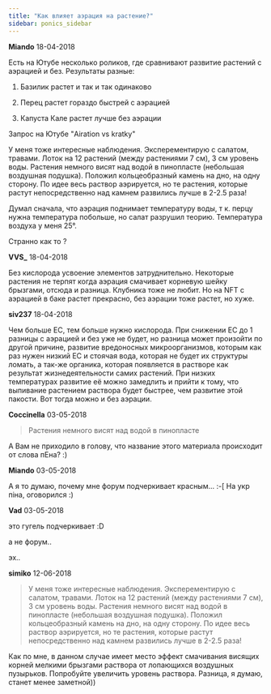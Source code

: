 ```yaml
---
title: "Как влияет аэрация на растение?"
sidebar: ponics_sidebar
---
```


**Miando** 18-04-2018

Есть на Ютубе несколько роликов, где сравнивают развитие растений с аэрацией и без. Результаты разные:

1) Базилик растет и так и так одинаково

2) Перец растет гораздо быстрей с аэрацией

3) Капуста Кале растет лучше без аэрации

Запрос на Ютубе "Airation vs kratky"

У меня тоже интересные наблюдения. Эксперементирую с салатом, травами. Лоток на 12 растений (между растениями 7 см), 3 см уровень воды. Растения немного висят над водой в пинопласте (небольшая воздушная подушка). Положил кольцеобразный камень на дно, на одну сторону. По идее весь раствор аэрируется, но те растения, которые растут непосредственно над камнем развились лучше в 2-2.5 раза! 

Думал сначала, что аэрация поднимает температуру воды, т к. перцу нужна температура побольше, но салат разрушил теорию. Температура воздуха у меня 25°. 

Странно как то ?


**VVS_** 18-04-2018

Без кислорода усвоение элементов затруднительно. Некоторые растения не терпят когда аэрация смачивает корневую шейку брызгами, отсюда и разница. Клубника тоже не любит. Но на NFT с аэрацией в баке растет прекрасно, без аэрации тоже растет, но хуже. 


**siv237** 18-04-2018

Чем больше ЕС, тем больше нужно кислорода. При снижении ЕС до 1 разницы с аэрацией и без уже не будет, но разница может произойти по другой причине, развитие вредоносных микроорганизмов, которым как раз нужен низкий ЕС и стоячая вода, которая не будет их структуры ломать, а так-же органика, которая появляется в растворе как результат жизнедеятельности самих растений. При низких температурах развитие её можно замедлить и прийти к тому, что выпивание растением раствора будет быстрее, чем развитие этой пакости. Вот тогда можно и без аэрации.


**Coccinella** 03-05-2018

> Растения немного висят над водой в пинопласте 

А Вам не приходило в голову, что название этого материала происходит от слова пЕна? :)


**Miando** 03-05-2018

А я то думаю, почему мне форум подчеркивает красным... :-[ На укр піна, оговорился :)


**Vad** 03-05-2018

это гугель подчеркивает :D

а не форум..

эх..


**simiko** 12-06-2018

> У меня тоже интересные наблюдения. Эксперементирую с салатом, травами. Лоток на 12 растений (между растениями 7 см), 3 см уровень воды. Растения немного висят над водой в пинопласте (небольшая воздушная подушка). Положил кольцеобразный камень на дно, на одну сторону. По идее весь раствор аэрируется, но те растения, которые растут непосредственно над камнем развились лучше в 2-2.5 раза! 

Как по мне, в данном случае имеет место эффект смачивания висящих корней мелкими брызгами раствора от лопающихся воздушных пузырьков. Попробуйте увеличить уровень раствора. Разница, я думаю, станет менее заметной))


